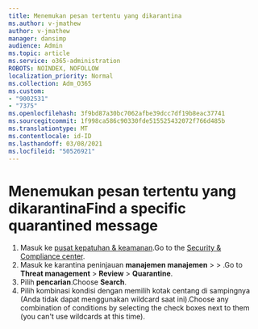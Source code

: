 ```yaml
---
title: Menemukan pesan tertentu yang dikarantina
ms.author: v-jmathew
author: v-jmathew
manager: dansimp
audience: Admin
ms.topic: article
ms.service: o365-administration
ROBOTS: NOINDEX, NOFOLLOW
localization_priority: Normal
ms.collection: Adm_O365
ms.custom:
- "9002531"
- "7375"
ms.openlocfilehash: 3f9bd87a30bc7062afbe39dcc7df19b8eac37741
ms.sourcegitcommit: 1f998ca586c90330fde515525432072f766d485b
ms.translationtype: MT
ms.contentlocale: id-ID
ms.lasthandoff: 03/08/2021
ms.locfileid: "50526921"
---
```

# <a name="find-a-specific-quarantined-message"></a><span data-ttu-id="0ce5a-102">Menemukan pesan tertentu yang dikarantina</span><span class="sxs-lookup"><span data-stu-id="0ce5a-102">Find a specific quarantined message</span></span>

1. <span data-ttu-id="0ce5a-103">Masuk ke [pusat kepatuhan & keamanan](https://go.microsoft.com/fwlink/p/?linkid=2077143).</span><span class="sxs-lookup"><span data-stu-id="0ce5a-103">Go to the [Security & Compliance center](https://go.microsoft.com/fwlink/p/?linkid=2077143).</span></span>
2. <span data-ttu-id="0ce5a-104">Masuk ke karantina peninjauan **manajemen manajemen**  >    >  .</span><span class="sxs-lookup"><span data-stu-id="0ce5a-104">Go to **Threat management** > **Review** > **Quarantine**.</span></span>
3. <span data-ttu-id="0ce5a-105">Pilih **pencarian**.</span><span class="sxs-lookup"><span data-stu-id="0ce5a-105">Choose **Search**.</span></span>
4. <span data-ttu-id="0ce5a-106">Pilih kombinasi kondisi dengan memilih kotak centang di sampingnya (Anda tidak dapat menggunakan wildcard saat ini).</span><span class="sxs-lookup"><span data-stu-id="0ce5a-106">Choose any combination of conditions by selecting the check boxes next to them (you can't use wildcards at this time).</span></span>
